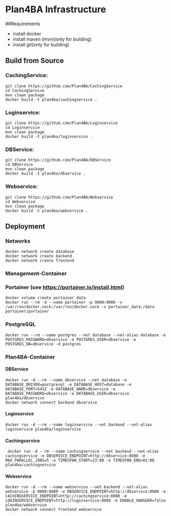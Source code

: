 # Plan4BA Infrastructure
##Requirements
- install docker
- install maven (mvn)(only for building)
- install git(only for building)
## Build from Source
### CachingService:
```
git clone https://github.com/Plan4BA/CachingService
cd CachingService
mvn clean package
docker build -t plan4ba/cachingservice .
```
### Loginservice:
```
git clone https://github.com/Plan4BA/Loginservice
cd Loginservice
mvn clean package
docker build -t plan4ba/loginservice .
```
### DBService:
```
git clone https://github.com/Plan4BA/DBService
cd DBService
mvn clean package
docker build -t plan4ba/dbservice .
```
### Webservice:
```
git clone https://github.com/Plan4BA/Webservice
cd Webservice
mvn clean package
docker build -t plan4ba/webservice .
```

## Deployment
### Networks
```
docker network create database
docker network create backend
docker network create frontend
```

### Management-Container
### Portainer (see https://portainer.io/install.html)
```
docker volume create portainer_data
docker run --rm -d --name portainer -p 9000:9000 -v /var/run/docker.sock:/var/run/docker.sock -v portainer_data:/data portainer/portainer
```
### PostgreSQL
```
docker run --rm --name postgres --net database --net-alias database -e POSTGRES_PASSWORD=dbservice -e POSTGRES_USER=dbservice -e POSTGRES_DB=dbservice -d postgres
```
### Plan4BA-Container
#### DBService
```
docker run -d --rm --name dbservice --net database -e DATABASE_DRIVER=postgresql -e DATABASE_HOST=database -e DATABASE_PORT=5432 -e DATABASE_NAME=dbservice -e DATABASE_PASSWORD=dbservice -e DATABASE_USER=dbservice plan4ba/dbservice
docker network connect backend dbservice
```
#### Loginservice
```
docker run -d --rm --name loginservice --net backend --net-alias loginservice plan4ba/loginservice
```
#### Cachingservice
```
 docker run -d --rm --name cachingservice --net backend --net-alias cachingservice -e DBSERVICE_ENDPOINT=http://dbservice:8080 -e MAX_PARALLEL_JOBS=5 -e TIMESPAN_START=23:00 -e TIMESPAN_END=02:00 plan4ba/cachingservice
```
#### Webservice
```
docker run -d --rm --name webservice --net backend --net-alias webservice -p 8080:8080 -e DBSERVICE_ENDPOINT=http://dbservice:8080 -e CACHINGSERVICE_ENDPOINT=http://cachingservice:8080 -e LOGINSERVICE_ENDPOINT=http://loginservice:8080 -e ENABLE_SWAGGER=false plan4ba/webservice
docker network connect frontend webservice
```



